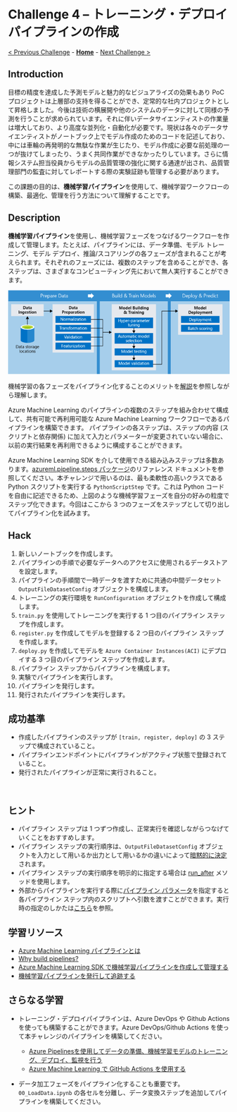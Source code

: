 # Challenge 4 – トレーニング・デプロイパイプラインの作成

[< Previous Challenge](./Challenge-03.md) - **[Home](./README.md)** - [Next Challenge >](./Challenge-05.md)

## Introduction
目標の精度を達成した予測モデルと魅力的なビジュアライズの効果もあり PoC プロジェクトは上層部の支持を得ることができ、定常的な社内プロジェクトとして昇格しました。今後は技術の横展開や他のシステムのデータに対して同様の予測を行うことが求められています。それに伴いデータサイエンティストの作業量は増大しており、より高度な並列化・自動化が必要です。現状は各々のデータサイエンティストがノートブック上でモデル作成のためのコードを記述しており、中には車輪の再発明的な無駄な作業が生じたり、モデル作成に必要な前処理の一つが抜けてしまったり、うまく共同作業ができなかったりしています。さらに情報システム担当役員からモデルの品質管理の強化に関する通達が出され、品質管理部門の監査に対してレポートする際の実験証跡も管理する必要があります。

この課題の目的は、**機械学習パイプライン**を使用して、機械学習ワークフローの構築、最適化、管理を行う方法について理解することです。

## Description

**機械学習パイプライン**を使用し、機械学習フェーズをつなげるワークフローを作成して管理します。たとえば、パイプラインには、データ準備、モデル トレーニング、モデル デプロイ、推論/スコアリングの各フェーズが含まれることが考えられます。それぞれのフェーズには、複数のステップを含めることができ、各ステップは、さまざまなコンピューティング先において無人実行することができます。

![aml-pipelines-concept](./images/004.png)

機械学習の各フェーズをパイプライン化することのメリットを[解説](https://docs.microsoft.com/azure/machine-learning/concept-ml-pipelines#key-advantages)を参照しながら理解します。

Azure Machine Learning のパイプラインの複数のステップを組み合わせて構成して、共有可能で再利用可能な Azure Machine Learning ワークフローであるパイプラインを構築できます。 パイプラインの各ステップは、ステップの内容 (スクリプトと依存関係) に加えて入力とパラメーターが変更されていない場合に、以前の実行結果を再利用できるように構成することができます。

Azure Machine Learning SDK を介して使用できる組み込みステップは多数あります。[azureml.pipeline.steps パッケージ](https://docs.microsoft.com/python/api/azureml-pipeline-steps/azureml.pipeline.steps?view=azure-ml-py)のリファレンス ドキュメントを参照してください。本チャレンジで用いるのは、最も柔軟性の高いクラスである Python スクリプトを実行する `PythonScriptStep` です。これは Python コードを自由に記述できるため、上図のような機械学習フェーズを自分の好みの粒度でステップ化できます。今回はここから 3 つのフェーズをステップとして切り出してパイプライン化を試みます。

## Hack

1. 新しいノートブックを作成します。
1. パイプラインの手順で必要なデータへのアクセスに使用されるデータストアを設定します。
1. パイプラインの手順間で一時データを渡すために共通の中間データセット `OutputFileDatasetConfig` オブジェクトを構成します。
1. トレーニングの実行環境を `RunConfiguration` オブジェクトを作成して構成します。
1. `train.py` を使用してトレーニングを実行する 1 つ目のパイプライン ステップを作成します。
1. `register.py` を作成してモデルを登録する 2 つ目のパイプライン ステップを作成します。
1. `deploy.py` を作成してモデルを `Azure Container Instances(ACI)` にデプロイする 3 つ目のパイプライン ステップを作成します。
1. パイプライン ステップからパイプラインを構成します。
1. 実験でパイプラインを実行します。
1. パイプラインを発行します。
1. 発行されたパイプラインを実行します。

## 成功基準
- 作成したパイプラインのステップが `[train, register, deploy]` の 3 ステップで構成されていること。
- パイプラインエンドポイントにパイプラインがアクティブ状態で登録されていること。
- 発行されたパイプラインが正常に実行されること。

<br>

## ヒント
- パイプライン ステップは 1 つずつ作成し、正常実行を確認しながらつなげていくことをおすすめします。
- パイプライン ステップの実行順序は、`OutputFileDatasetConfig` オブジェクトを入力として用いるか出力として用いるかの違いによって[暗黙的に決定](https://docs.microsoft.com/azure/machine-learning/how-to-move-data-in-out-of-pipelines#use-outputfiledatasetconfig-for-intermediate-data)されます。
- パイプライン ステップの実行順序を明示的に指定する場合は [run_after](https://docs.microsoft.com/python/api/azureml-pipeline-core/azureml.pipeline.core.pipelinestep?view=azure-ml-py#azureml-pipeline-core-pipelinestep-run-after) メソッドを使用します。
- 外部からパイプラインを実行する際に[パイプライン パラメータ](https://docs.microsoft.com/azure/machine-learning/how-to-create-machine-learning-pipelines#use-pipeline-parameters-for-arguments-that-change-at-inference-time)を指定すると各パイプライン ステップ内のスクリプトへ引数を渡すことができます。実行時の指定のしかたは[こちら](https://docs.microsoft.com/azure/machine-learning/how-to-deploy-pipelines#run-a-published-pipeline)を参照。

## 学習リソース
 - [Azure Machine Learning パイプラインとは](https://docs.microsoft.com/azure/machine-learning/concept-ml-pipelines)
 - [Why build pipelines?](https://github.com/Azure/MachineLearningNotebooks/tree/master/how-to-use-azureml/machine-learning-pipelines#why-build-pipelines)
 - [Azure Machine Learning SDK で機械学習パイプラインを作成して管理する](https://docs.microsoft.com/azure/machine-learning/how-to-create-machine-learning-pipelines)
 - [機械学習パイプラインを発行して追跡する](https://docs.microsoft.com/azure/machine-learning/how-to-deploy-pipelines)

## さらなる学習
 - トレーニング・デプロイパイプラインは、Azure DevOps や Github Actions を使っても構築することができます。Azure DevOps/Github Actions を使って本チャレンジのパイプラインを構築してください。

    - [Azure Pipelinesを使用してデータの準備、機械学習モデルのトレーニング、デプロイ、監視を行う](https://docs.microsoft.com/azure/devops/pipelines/targets/azure-machine-learning?context=azure%2Fmachine-learning%2Fcontext%2Fml-context&view=azure-devops&tabs=yaml)
    - [Azure Machine Learning で GitHub Actions を使用する](https://docs.microsoft.com/azure/machine-learning/how-to-github-actions-machine-learning?view=azure-devops)

 - データ加工フェーズをパイプライン化することも重要です。`00_LoadData.ipynb` の各セルを分離し、データ変換ステップを追加してパイプラインを構築してください。